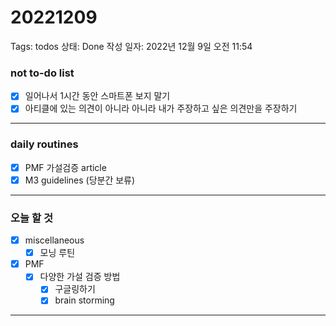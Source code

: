 # 20221209

Tags: todos
상태: Done
작성 일자: 2022년 12월 9일 오전 11:54

### not to-do list

- [x]  일어나서 1시간 동안 스마트폰 보지 말기
- [x]  아티클에 있는 의견이 아니라 아니라 내가 주장하고 싶은 의견만을 주장하기

---

### daily routines

- [x]  PMF 가설검증 article
- [x]  M3 guidelines (당분간 보류)

---

### 오늘 할 것

- [x]  miscellaneous
    - [x]  모닝 루틴
- [x]  PMF
    - [x]  다양한 가설 검증 방법
        - [x]  구글링하기
        - [x]  brain storming

---